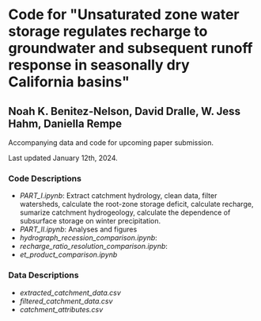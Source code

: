 # Code for "Unsaturated zone water storage regulates recharge to groundwater and subsequent runoff response in seasonally dry California basins"

## Noah K. Benitez-Nelson, David Dralle, W. Jess Hahm, Daniella Rempe

Accompanying data and code for upcoming paper submission.

Last updated January 12th, 2024.

### Code Descriptions
- *PART_I.ipynb*:  Extract catchment hydrology, clean data, filter watersheds, calculate the root-zone storage deficit, calculate recharge, sumarize catchment hydrogeology, calculate the dependence of subsurface storage on winter precipitation. 
- *PART_II.ipynb*:  Analyses and figures
- *hydrograph_recession_comparison.ipynb*:  
- *recharge_ratio_resolution_comparison.ipynb*:  
- *et_product_comparison.ipynb*

### Data Descriptions
- *extracted_catchment_data.csv*
- *filtered_catchment_data.csv*
- *catchment_attributes.csv*
